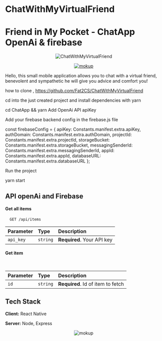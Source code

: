 # ChatWithMyVirtualFriend

# Friend in My Pocket - ChatApp OpenAi & firebase

<p align="center">
  <img src="https://i.ibb.co/8rRfkVC/image.png" alt="ChatWithMyVirtualFriend">
</p>


<p align="center">
<a href="https://ibb.co/9HcDjq1"><img src="https://i.ibb.co/RTYFWCs/mokup.png" alt="mokup" border="0"></a> </p>

Hello, this small mobile application allows you to chat with a virtual friend, benevolent and sympathetic he will give you advice and comfort you! 

how to clone , https://github.com/Fat2CS/ChatWithMyVirtualFriend

cd into the just created project and install dependencies with yarn

cd ChatApp && yarn
Add OpenAi API apiKey

Add your firebase backend config in the firebase.js file

const firebaseConfig = {
  apiKey: Constants.manifest.extra.apiKey,
  authDomain: Constants.manifest.extra.authDomain,
  projectId: Constants.manifest.extra.projectId,
  storageBucket: Constants.manifest.extra.storageBucket,
  messagingSenderId: Constants.manifest.extra.messagingSenderId,
  appId: Constants.manifest.extra.appId,
  databaseURL: Constants.manifest.extra.databaseURL
};

Run the project


yarn start 



## API openAi and Firebase 

#### Get all items

```http
  GET /api/items
```

| Parameter | Type     | Description                |
| :-------- | :------- | :------------------------- |
| `api_key` | `string` | **Required**. Your API key |

#### Get item

```http
  
```

| Parameter | Type     | Description                       |
| :-------- | :------- | :-------------------------------- |
| `id`      | `string` | **Required**. Id of item to fetch |



## Tech Stack

**Client:** React Native

**Server:** Node, Express


<p align="center">
  <img src=["https://ibb.co/9HcDjq1/image.png" alt="mokup">
</p>
